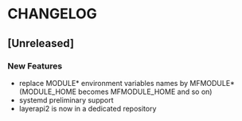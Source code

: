 # CHANGELOG


## [Unreleased]

### New Features
- replace MODULE* environment variables names by MFMODULE* (MODULE_HOME becomes MFMODULE_HOME and so on)
- systemd preliminary support
- layerapi2 is now in a dedicated repository






